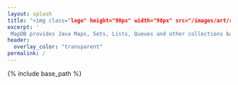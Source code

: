 ```yaml
---
layout: splash
title: "<img class="logo" height="90px" width="90px" src="/images/art/rocket-small.png"/>  MapDB"
excerpt: '
 MapDB provides Java Maps, Sets, Lists, Queues and other collections backed by off-heap or on-disk storage. It is a hybrid between java collection framework and embedded database engine. It is free and open-source under Apache license. <br />'
header:
  overlay_color: "transparent"
permalink: /
---
```


{% include base_path %}
